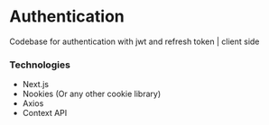 # Authentication
Codebase for authentication with jwt and refresh token | client side


### Technologies
* Next.js
* Nookies (Or any other cookie library)
* Axios
* Context API
